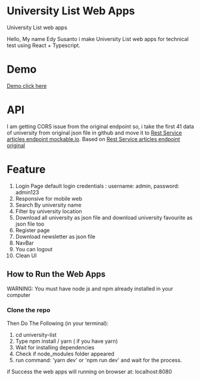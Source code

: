 # University List Web Apps
University List web apps

Hello, My name Edy Susanto i make University List web apps for technical test using React + Typescript.

# Demo
[Demo click here](https://x-dit.netlify.app/login)

# API
I am getting CORS issue from the original endpoint so, i take the first 41 data of university from original json file in github and move it to [Rest Service articles endpoint mockable.io](https://demo3418193.mockable.io/). Based on [Rest Service articles endpoint original](https://github.com/Hipo/university-domains-list)

# Feature

1. Login Page
	default login credentials : username: admin, password: admin123
2. Responsive for mobile web
3. Search By university name
4. Filter by university location
5. Download all university as json file and download university favourite as json file too
6. Register page
7. Download newsletter as json file
8. NavBar
9. You can logout
10. Clean UI

## How to Run the Web Apps
WARNING: You must have node js and npm already installed in your computer
### Clone the repo

Then Do The Following (in your terminal):
1. cd university-list
2. Type npm install / yarn ( if you have yarn)
3. Wait for installing dependencies
4. Check if node_modules folder appeared
5. run command: 'yarn dev' or  'npm run dev' and wait for the process.


if Success the web apps will running on browser at: localhost:8080



